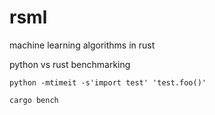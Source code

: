 # rsml
machine learning algorithms in rust

python vs rust benchmarking

```
python -mtimeit -s'import test' 'test.foo()'
```

```
cargo bench
```
